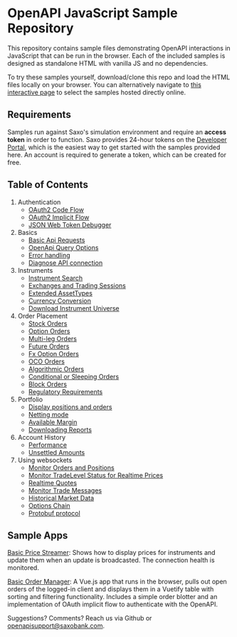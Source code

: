 # OpenAPI JavaScript Sample Repository

This repository contains sample files demonstrating OpenAPI interactions in JavaScript that can be run in the browser. Each of the included samples is designed as standalone HTML with vanilla JS and no dependencies.

To try these samples yourself, download/clone this repo and load the HTML files locally on your browser. You can alternatively navigate to [this interactive page](https://saxobank.github.io/openapi-samples-js/) to select the samples hosted directly online.

## Requirements

Samples run against Saxo's simulation environment and require an **access token** in order to function. Saxo provides 24-hour tokens on the [Developer Portal](https://www.developer.saxo/openapi/token/), which is the easiest way to get started with the samples provided here. An account is required to generate a token, which can be created for free.

## Table of Contents

1. Authentication
   - [OAuth2 Code Flow](authentication/oauth2-code-flow/)
   - [OAuth2 Implicit Flow](authentication/oauth2-implicit-flow/)
   - [JSON Web Token Debugger](authentication/token-explained/)
2. Basics
   - [Basic Api Requests](basics/user-info/)
   - [OpenApi Query Options](basics/query-options/)
   - [Error handling](error-handling/)
   - [Diagnose API connection](basics/diagnostics/)
3. Instruments
   - [Instrument Search](instruments/instrument-search/)
   - [Exchanges and Trading Sessions](instruments/exchanges/)
   - [Extended AssetTypes](instruments/extended-assettypes/)
   - [Currency Conversion](instruments/currency-converter/)
   - [Download Instrument Universe](instruments/instrument-retrieval/)
4. Order Placement
   - [Stock Orders](orders/stocks/)
   - [Option Orders](orders/options/)
   - [Multi-leg Orders](orders/option-strategies/)
   - [Future Orders](orders/futures/)
   - [Fx Option Orders](orders/fx-options/)
   - [OCO Orders](orders/oco-orders/)
   - [Algorithmic Orders](orders/algo-orders/)
   - [Conditional or Sleeping Orders](orders/conditional-orders/)
   - [Block Orders](orders/block-orders/)
   - [Regulatory Requirements](orders/regulatory-requirements/)
5. Portfolio
   - [Display positions and orders](portfolio/positions-orders/)
   - [Netting mode](portfolio/netting/)
   - [Available Margin](portfolio/margin/)
   - [Downloading Reports](portfolio/download-reports/)
6. Account History
   - [Performance](account-history/performance/)
   - [Unsettled Amounts](account-history/unsettled-amounts/)
7. Using websockets
   - [Monitor Orders and Positions](websockets/order-events-monitoring/)
   - [Monitor TradeLevel Status for Realtime Prices](websockets/primary-monitoring/)
   - [Realtime Quotes](websockets/realtime-quotes/)
   - [Monitor Trade Messages](websockets/trade-messages/)
   - [Historical Market Data](websockets/historical-market-data/)
   - [Options Chain](websockets/options-chain/)
   - [Protobuf protocol](websockets/protobuf/)

## Sample Apps

[Basic Price Streamer](sample-apps/realtime-quotes/): Shows how to display prices for instruments and update them when an update is broadcasted. The connection health is monitored.

[Basic Order Manager](sample-apps/basic-order-manager/): A Vue.js app that runs in the browser, pulls out open orders of the logged-in client and displays them in a Vuetify table with sorting and filtering functionality. Includes a simple order blotter and an implementation of OAuth implicit flow to authenticate with the OpenAPI.

Suggestions? Comments? Reach us via Github or [openapisupport@saxobank.com](mailto:openapisupport@saxobank.com).
